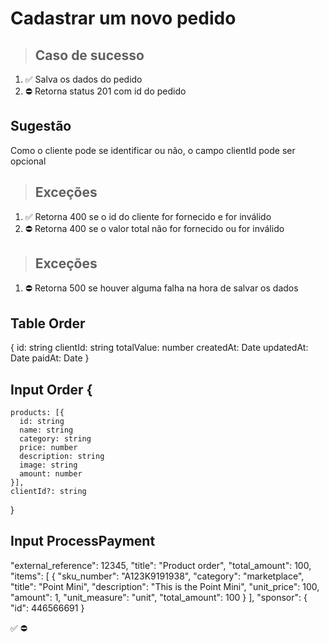 # Cadastrar um novo pedido

> ## Caso de sucesso

1. ✅ Salva os dados do pedido
2. ⛔ Retorna status 201 com id do pedido

## Sugestão
Como o cliente pode se identificar ou não, o campo clientId pode ser opcional

> ## Exceções
1. ✅ Retorna 400 se o id do cliente for fornecido e for inválido
1. ⛔ Retorna 400 se o valor total não for fornecido ou for inválido

> ## Exceções
1. ⛔ Retorna 500 se houver alguma falha na hora de salvar os dados

## Table Order
{
  	id: string
    clientId: string
    totalValue: number
    createdAt: Date
    updatedAt: Date
    paidAt: Date
}

## Input Order {
    products: [{
      id: string
      name: string
      category: string
      price: number
      description: string
      image: string
      amount: number
    }],
    clientId?: string
  }

## Input ProcessPayment
  "external_reference": 12345,
  "title": "Product order",
  "total_amount": 100,
  "items": [
    {
      "sku_number": "A123K9191938",
      "category": "marketplace",
      "title": "Point Mini",
      "description": "This is the Point Mini",
      "unit_price": 100,
      "amount": 1,
      "unit_measure": "unit",
      "total_amount": 100
    }
  ],
  "sponsor": {
    "id": 446566691
  }

✅
⛔
